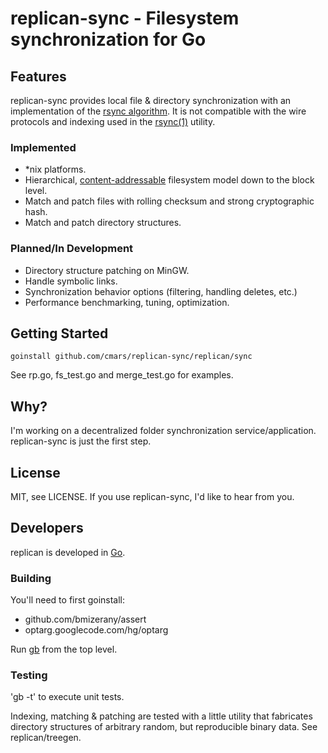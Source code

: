 
# replican-sync - Filesystem synchronization for Go #

## Features ##

replican-sync provides local file & directory synchronization with an implementation of the [rsync algorithm](http://rsync.samba.org/tech_report/). 
It is not compatible with the wire protocols and indexing used in the [rsync(1)](http://www.samba.org/ftp/rsync/rsync.html) utility.

### Implemented ###

* *nix platforms.
* Hierarchical, [content-addressable](http://en.wikipedia.org/wiki/Content-addressable_storage) filesystem model down to the block level.
* Match and patch files with rolling checksum and strong cryptographic hash.
* Match and patch directory structures.

### Planned/In Development ###

* Directory structure patching on MinGW.
* Handle symbolic links.
* Synchronization behavior options (filtering, handling deletes, etc.)
* Performance benchmarking, tuning, optimization.

## Getting Started

	goinstall github.com/cmars/replican-sync/replican/sync

See rp.go, fs\_test.go and merge\_test.go for examples.

## Why?

I'm working on a decentralized folder synchronization service/application. 
replican-sync is just the first step.

## License

MIT, see LICENSE. If you use replican-sync, I'd like to hear from you.

## Developers

replican is developed in [Go](http://golang.org/).

### Building

You'll need to first goinstall:

* github.com/bmizerany/assert
* optarg.googlecode.com/hg/optarg

Run [gb](https://github.com/skelterjohn/go-gb) from the top level. 

### Testing

'gb -t' to execute unit tests.

Indexing, matching & patching are tested with a little utility that 
fabricates directory structures of arbitrary random, but reproducible binary data.
See replican/treegen.

